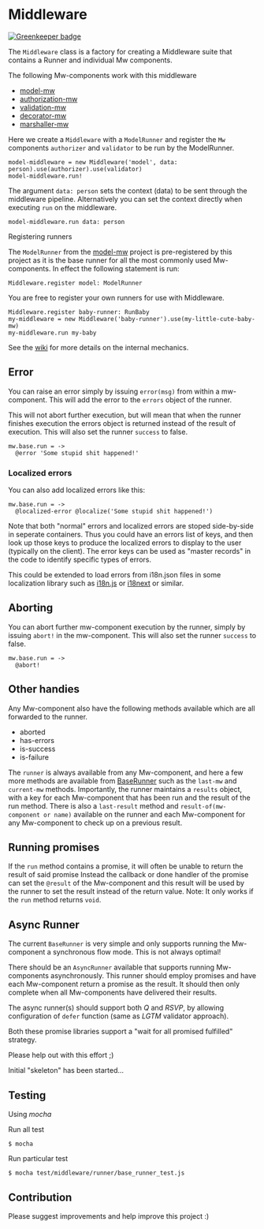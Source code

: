 # Middleware

[![Greenkeeper badge](https://badges.greenkeeper.io/kristianmandrup/middleware.svg)](https://greenkeeper.io/)

The `Middleware` class is a factory for creating a Middleware suite that contains a Runner and individual Mw components.

The following Mw-components work with this middleware

* [model-mw](https://github.com/kristianmandrup/model-mw)
* [authorization-mw](https://github.com/kristianmandrup/authorization-mw)
* [validation-mw](https://github.com/kristianmandrup/validation-mw)
* [decorator-mw](https://github.com/kristianmandrup/decorator-mw)
* [marshaller-mw](https://github.com/kristianmandrup/marshaller-mw)


Here we create a `Middleware` with a `ModelRunner` and register the `Mw` components
 `authorizer` and `validator` to be run by the ModelRunner.

```LiveScript
model-middleware = new Middleware('model', data: person).use(authorizer).use(validator)
model-middleware.run!
```

The argument `data: person` sets the context (data) to be sent through the middleware pipeline.
Alternatively you can set the context directly when executing `run` on the middleware.

`model-middleware.run data: person`

Registering runners

The `ModelRunner` from the [model-mw](https://github.com/kristianmandrup/model-mw) project is pre-registered by this project as it is the base runner for all the most commonly used Mw-components.
In effect the following statement is run:

`Middleware.register model: ModelRunner`

You are free to register your own runners for use with Middleware.

```LiveScript
Middleware.register baby-runner: RunBaby
my-middleware = new Middleware('baby-runner').use(my-little-cute-baby-mw)
my-middleware.run my-baby
```

See the [wiki](https://github.com/kristianmandrup/middleware/wiki) for more details on the internal mechanics.

## Error

You can raise an error simply by issuing `error(msg)` from within a mw-component. This will add the error
to the `errors` object of the runner.

This will not abort further execution, but will mean that when the runner finishes execution the errors object is returned instead of the result of execution. This will also set the runner `success` to false.

```LiveScript
mw.base.run = ->
  @error 'Some stupid shit happened!'
```

### Localized errors

You can also add localized errors like this:

```LiveScript
mw.base.run = ->
  @localized-error @localize('Some stupid shit happened!')
```

Note that both "normal" errors and localized errors are stoped side-by-side in seperate containers.
Thus you could have an errors list of keys, and then look up those keys to produce the localized errors to display to the user (typically on the client). The error keys can be used as "master records" in the code to identify specific types of errors. 

This could be extended to load errors from i18n.json files in some localization library such as [i18n.js](https://github.com/fnando/i18n-js) or [i18next](http://i18next.com/) or similar.

## Aborting

You can abort further mw-component execution by the runner, simply by issuing `abort!` in the mw-component.
This will also set the runner `success` to false.

```LiveScript
mw.base.run = ->
  @abort!
```

## Other handies

Any Mw-component also have the following methods available which are all forwarded to the runner.

 * aborted
 * has-errors
 * is-success
 * is-failure

The `runner` is always available from any Mw-component, and here a few more methods are available from [BaseRunner](https://github.com/kristianmandrup/middleware/blob/master/runner/base_runner.ls) such as the `last-mw` and `current-mw` methods. Importantly, the runner maintains a `results` object, with a key for each Mw-component that has been run and the result of the run method.
There is also a `last-result` method and `result-of(mw-component or name)` available on the runner and each Mw-component for any Mw-component
to check up on a previous result.

## Running promises

If the `run` method contains a promise, it will often be unable to return the result of said promise
Instead the callback or done handler of the promise can set the `@result` of the Mw-component and
this result will be used by the runner to set the result instead of the return value.
Note: It only works if the `run` method returns `void`.

## Async Runner

The current `BaseRunner` is very simple and only supports running the Mw-component a synchronous flow mode.
This is not always optimal!

There should be an `AsyncRunner` available that supports running Mw-components asynchronously.
This runner should employ promises and have each Mw-component return a promise as the result.
It should then only complete when all Mw-components have delivered their results.

The async runner(s) should support both *Q* and *RSVP*, by allowing configuration
 of `defer` function (same as *LGTM* validator approach).

Both these promise libraries support a "wait for all promised fulfilled" strategy.

Please help out with this effort ;)

Initial "skeleton" has been started...

## Testing

Using *mocha*

Run all test

`$ mocha`

Run particular test

`$ mocha test/middleware/runner/base_runner_test.js`


## Contribution

Please suggest improvements and help improve this project :)
